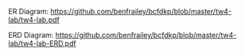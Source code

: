 ER Diagram:
https://github.com/benfrailey/bcfdkp/blob/master/tw4-lab/tw4-lab.pdf

ERD Diagram:
https://github.com/benfrailey/bcfdkp/blob/master/tw4-lab/tw4-lab-ERD.pdf
